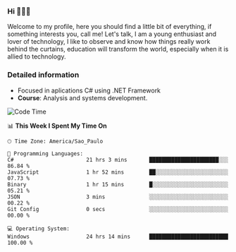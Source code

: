 


### Hi 🙋🏽‍♂️

Welcome to my profile, here you should find a little bit of everything, if something interests you, call me! Let's talk,
I am a young enthusiast and lover of technology, I like to observe and know how things really work behind the curtains, 
education will transform the world, especially when it is allied to technology.

### Detailed information
* Focused in aplications C# using .NET Framework
* **Course**: Analysis and systems development.

<!--START_SECTION:waka-->
![Code Time](http://img.shields.io/badge/Code%20Time-505%20hrs%206%20mins-blue)

📊 **This Week I Spent My Time On** 

```text
🕑︎ Time Zone: America/Sao_Paulo

💬 Programming Languages: 
C#                       21 hrs 3 mins       ██████████████████████░░░   86.84 % 
JavaScript               1 hr 52 mins        ██░░░░░░░░░░░░░░░░░░░░░░░   07.73 % 
Binary                   1 hr 15 mins        █░░░░░░░░░░░░░░░░░░░░░░░░   05.21 % 
JSON                     3 mins              ░░░░░░░░░░░░░░░░░░░░░░░░░   00.22 % 
Git Config               0 secs              ░░░░░░░░░░░░░░░░░░░░░░░░░   00.00 % 

💻 Operating System: 
Windows                  24 hrs 14 mins      █████████████████████████   100.00 % 
```


<!--END_SECTION:waka-->


